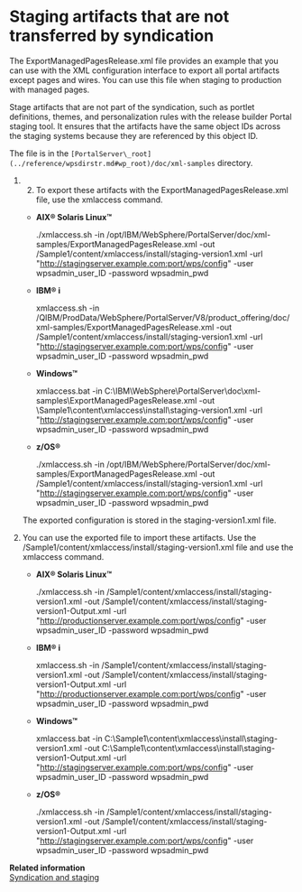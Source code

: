 # Staging artifacts that are not transferred by syndication

The ExportManagedPagesRelease.xml file provides an example that you can use with the XML configuration interface to export all portal artifacts except pages and wires. You can use this file when staging to production with managed pages.

Stage artifacts that are not part of the syndication, such as portlet definitions, themes, and personalization rules with the release builder Portal staging tool. It ensures that the artifacts have the same object IDs across the staging systems because they are referenced by this object ID.

The file is in the `[PortalServer\_root](../reference/wpsdirstr.md#wp_root)/doc/xml-samples` directory.

1.  2.  To export these artifacts with the ExportManagedPagesRelease.xml file, use the xmlaccess command.

    -   **AIX® Solaris Linux™**

        ./xmlaccess.sh -in /opt/IBM/WebSphere/PortalServer/doc/xml-samples/ExportManagedPagesRelease.xml -out /Sample1/content/xmlaccess/install/staging-version1.xml -url "http://stagingserver.example.com:port/wps/config" -user wpsadmin\_user\_ID -password wpsadmin\_pwd

    -   **IBM® i**

        xmlaccess.sh -in /QIBM/ProdData/WebSphere/PortalServer/V8/product\_offering/doc/xml-samples/ExportManagedPagesRelease.xml -out /Sample1/content/xmlaccess/install/staging-version1.xml -url "http://stagingserver.example.com:port/wps/config" -user wpsadmin\_user\_ID -password wpsadmin\_pwd

    -   **Windows™**

        xmlaccess.bat -in C:\\IBM\\WebSphere\\PortalServer\\doc\\xml-samples\\ExportManagedPagesRelease.xml -out \\Sample1\\content\\xmlaccess\\install\\staging-version1.xml -url "http://stagingserver.example.com:port/wps/config" -user wpsadmin\_user\_ID -password wpsadmin\_pwd

    -   **z/OS®**

        ./xmlaccess.sh -in /opt/IBM/WebSphere/PortalServer/doc/xml-samples/ExportManagedPagesRelease.xml -out /Sample1/content/xmlaccess/install/staging-version1.xml -url "http://stagingserver.example.com:port/wps/config" -user wpsadmin\_user\_ID -password wpsadmin\_pwd

    The exported configuration is stored in the staging-version1.xml file.

3.  You can use the exported file to import these artifacts. Use the /Sample1/content/xmlaccess/install/staging-version1.xml file and use the xmlaccess command.

    -   **AIX® Solaris Linux™**

        ./xmlaccess.sh -in /Sample1/content/xmlaccess/install/staging-version1.xml -out /Sample1/content/xmlaccess/install/staging-version1-Output.xml -url "http://productionserver.example.com:port/wps/config" -user wpsadmin\_user\_ID -password wpsadmin\_pwd

    -   **IBM® i**

        xmlaccess.sh -in /Sample1/content/xmlaccess/install/staging-version1.xml -out /Sample1/content/xmlaccess/install/staging-version1-Output.xml -url "http://productionserver.example.com:port/wps/config" -user wpsadmin\_user\_ID -password wpsadmin\_pwd

    -   **Windows™**

        xmlaccess.bat -in C:\\Sample1\\content\\xmlaccess\\install\\staging-version1.xml -out C:\\Sample1\\content\\xmlaccess\\install\\staging-version1-Output.xml -url "http://stagingserver.example.com:port/wps/config" -user wpsadmin\_user\_ID -password wpsadmin\_pwd

    -   **z/OS®**

        ./xmlaccess.sh -in /Sample1/content/xmlaccess/install/staging-version1.xml -out /Sample1/content/xmlaccess/install/staging-version1-Output.xml -url "http://stagingserver.example.com:port/wps/config" -user wpsadmin\_user\_ID -password wpsadmin\_pwd

**Related information**  
[Syndication and staging](../../staging_to_production/updates_with_syndication/dep_up_syn.md)

